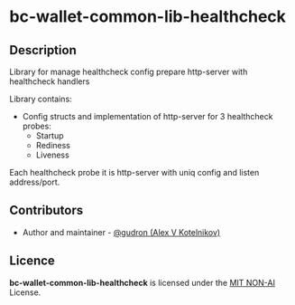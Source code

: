 # bc-wallet-common-lib-healthcheck

## Description

Library for manage healthcheck config prepare http-server with healthcheck handlers

Library contains:
* Config structs and implementation of http-server for 3 healthcheck probes:
  * Startup
  * Rediness 
  * Liveness

Each healthcheck probe it is http-server with uniq config and listen address/port.

## Contributors

* Author and maintainer - [@gudron (Alex V Kotelnikov)](https://github.com/gudron)

## Licence

**bc-wallet-common-lib-healthcheck** is licensed under the [MIT NON-AI](./LICENSE) License.
